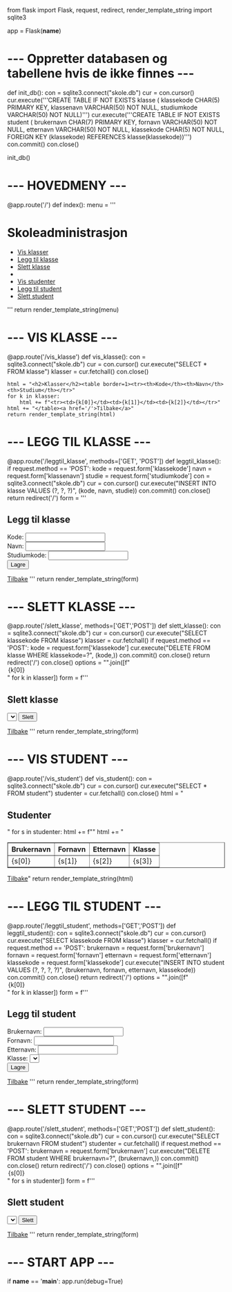 from flask import Flask, request, redirect, render_template_string
import sqlite3

app = Flask(__name__)

# --- Oppretter databasen og tabellene hvis de ikke finnes ---
def init_db():
    con = sqlite3.connect("skole.db")
    cur = con.cursor()
    cur.execute('''CREATE TABLE IF NOT EXISTS klasse (
                    klassekode CHAR(5) PRIMARY KEY,
                    klassenavn VARCHAR(50) NOT NULL,
                    studiumkode VARCHAR(50) NOT NULL)''')
    cur.execute('''CREATE TABLE IF NOT EXISTS student (
                    brukernavn CHAR(7) PRIMARY KEY,
                    fornavn VARCHAR(50) NOT NULL,
                    etternavn VARCHAR(50) NOT NULL,
                    klassekode CHAR(5) NOT NULL,
                    FOREIGN KEY (klassekode) REFERENCES klasse(klassekode))''')
    con.commit()
    con.close()

init_db()

# --- HOVEDMENY ---
@app.route('/')
def index():
    menu = '''
    <h1>Skoleadministrasjon</h1>
    <ul>
        <li><a href="/vis_klasse">Vis klasser</a></li>
        <li><a href="/leggtil_klasse">Legg til klasse</a></li>
        <li><a href="/slett_klasse">Slett klasse</a></li>
        <li><br></li>
        <li><a href="/vis_student">Vis studenter</a></li>
        <li><a href="/leggtil_student">Legg til student</a></li>
        <li><a href="/slett_student">Slett student</a></li>
    </ul>
    '''
    return render_template_string(menu)

# --- VIS KLASSE ---
@app.route('/vis_klasse')
def vis_klasse():
    con = sqlite3.connect("skole.db")
    cur = con.cursor()
    cur.execute("SELECT * FROM klasse")
    klasser = cur.fetchall()
    con.close()

    html = "<h2>Klasser</h2><table border=1><tr><th>Kode</th><th>Navn</th><th>Studium</th></tr>"
    for k in klasser:
        html += f"<tr><td>{k[0]}</td><td>{k[1]}</td><td>{k[2]}</td></tr>"
    html += "</table><a href='/'>Tilbake</a>"
    return render_template_string(html)

# --- LEGG TIL KLASSE ---
@app.route('/leggtil_klasse', methods=['GET', 'POST'])
def leggtil_klasse():
    if request.method == 'POST':
        kode = request.form['klassekode']
        navn = request.form['klassenavn']
        studie = request.form['studiumkode']
        con = sqlite3.connect("skole.db")
        cur = con.cursor()
        cur.execute("INSERT INTO klasse VALUES (?, ?, ?)", (kode, navn, studie))
        con.commit()
        con.close()
        return redirect('/')
    form = '''
    <h2>Legg til klasse</h2>
    <form method="post">
        Kode: <input name="klassekode"><br>
        Navn: <input name="klassenavn"><br>
        Studiumkode: <input name="studiumkode"><br>
        <input type="submit" value="Lagre">
    </form>
    <a href="/">Tilbake</a>
    '''
    return render_template_string(form)

# --- SLETT KLASSE ---
@app.route('/slett_klasse', methods=['GET','POST'])
def slett_klasse():
    con = sqlite3.connect("skole.db")
    cur = con.cursor()
    cur.execute("SELECT klassekode FROM klasse")
    klasser = cur.fetchall()
    if request.method == 'POST':
        kode = request.form['klassekode']
        cur.execute("DELETE FROM klasse WHERE klassekode=?", (kode,))
        con.commit()
        con.close()
        return redirect('/')
    con.close()
    options = "".join([f"<option value='{k[0]}'>{k[0]}</option>" for k in klasser])
    form = f'''
    <h2>Slett klasse</h2>
    <form method="post">
        <select name="klassekode">{options}</select>
        <input type="submit" value="Slett">
    </form>
    <a href="/">Tilbake</a>
    '''
    return render_template_string(form)

# --- VIS STUDENT ---
@app.route('/vis_student')
def vis_student():
    con = sqlite3.connect("skole.db")
    cur = con.cursor()
    cur.execute("SELECT * FROM student")
    studenter = cur.fetchall()
    con.close()
    html = "<h2>Studenter</h2><table border=1><tr><th>Brukernavn</th><th>Fornavn</th><th>Etternavn</th><th>Klasse</th></tr>"
    for s in studenter:
        html += f"<tr><td>{s[0]}</td><td>{s[1]}</td><td>{s[2]}</td><td>{s[3]}</td></tr>"
    html += "</table><a href='/'>Tilbake</a>"
    return render_template_string(html)

# --- LEGG TIL STUDENT ---
@app.route('/leggtil_student', methods=['GET','POST'])
def leggtil_student():
    con = sqlite3.connect("skole.db")
    cur = con.cursor()
    cur.execute("SELECT klassekode FROM klasse")
    klasser = cur.fetchall()
    if request.method == 'POST':
        brukernavn = request.form['brukernavn']
        fornavn = request.form['fornavn']
        etternavn = request.form['etternavn']
        klassekode = request.form['klassekode']
        cur.execute("INSERT INTO student VALUES (?, ?, ?, ?)", (brukernavn, fornavn, etternavn, klassekode))
        con.commit()
        con.close()
        return redirect('/')
    options = "".join([f"<option value='{k[0]}'>{k[0]}</option>" for k in klasser])
    form = f'''
    <h2>Legg til student</h2>
    <form method="post">
        Brukernavn: <input name="brukernavn"><br>
        Fornavn: <input name="fornavn"><br>
        Etternavn: <input name="etternavn"><br>
        Klasse: <select name="klassekode">{options}</select><br>
        <input type="submit" value="Lagre">
    </form>
    <a href="/">Tilbake</a>
    '''
    return render_template_string(form)

# --- SLETT STUDENT ---
@app.route('/slett_student', methods=['GET','POST'])
def slett_student():
    con = sqlite3.connect("skole.db")
    cur = con.cursor()
    cur.execute("SELECT brukernavn FROM student")
    studenter = cur.fetchall()
    if request.method == 'POST':
        brukernavn = request.form['brukernavn']
        cur.execute("DELETE FROM student WHERE brukernavn=?", (brukernavn,))
        con.commit()
        con.close()
        return redirect('/')
    con.close()
    options = "".join([f"<option value='{s[0]}'>{s[0]}</option>" for s in studenter])
    form = f'''
    <h2>Slett student</h2>
    <form method="post">
        <select name="brukernavn">{options}</select>
        <input type="submit" value="Slett">
    </form>
    <a href="/">Tilbake</a>
    '''
    return render_template_string(form)

# --- START APP ---
if __name__ == '__main__':
    app.run(debug=True)
